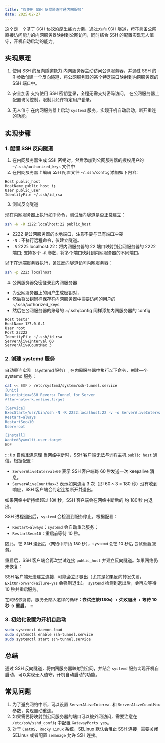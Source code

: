 ```yaml
---
title: "仅使用 SSH 反向隧道打通内网服务"
date: 2025-02-27
---
```


这个是一个基于 SSH 协议的原生能力方案，通过方向 SSH 隧道，将不具备公网直接访问能力的内网服务器映射到公网访问，同时结合 SSH 的配置实现无人值守，开机自动启动的能力。

## 实现原理

1. 使用 SSH 的反向隧道能力
   内网服务器主动访问公网服务器，并通过 SSH 的 -R 参数创建一个反向隧道，将公网服务器的某个特定端口映射到内网服务器的 SSH 端口中。

2. 安全加密
   支持使用 SSH 密钥登录，全程无需支持密码访问。
   在公网服务器上配置访问控制，限制只允许特定用户登录。

3. 无人值守
   在内网服务器上启动 `systemd` 服务，实现开机自动启动，断开重连的功能。

## 实现步骤

### 1. 配置 SSH 反向隧道

1. 在内网服务器生成 SSH 密钥对，然后添加到公网服务器的授权用户的 `~/.ssh/authorized_keys` 文件中
2. 在内网服务器上编辑 SSH 配置文件 `~/.ssh/config` 添加如下内容:

```shell
Host public_host
HostName public_host_ip
User public_user
IdentityFile ~/.ssh/id_rsa
```

3. 测试反向隧道

现在内网服务器上执行如下命令，测试反向隧道是否正常建立：

```bash
ssh -N -R 2222:localhost:22 public_host
```

- 2222 是公网服务器的本地端口，注意不要与已有端口冲突
- `-N`：不执行远程命令，仅建立隧道。
- `-R` 2222:localhost:22：将内网服务器的 22 端口映射到公网服务器的 2222 端口; 支持多个 `-R` 参数，将多个端口映射到内网服务器的不同端口。

以下在远端服务器执行，通过反向隧道访问内网服务器：

```bash
ssh -p 2222 localhost
```

4. 公网服务器免密登录到内网服务器

- 为公网服务器上的用户生成密钥对，
- 然后将公钥同样保存在内网服务器中需要访问的用户的~/.ssh/authorized_keys
- 然后在公网服务器的账号的 ~/.ssh/config 同样添加内网服务器的 config

```shell
Host testsr
HostName 127.0.0.1
User root
Port 22222
IdentityFile ~/.ssh/id_rsa
ServerAliveInterval 60
ServerAliveCountMax 3
```

### 2. 创建 systemd 服务

自动重连实现 （systemd 服务）, 在内网服务器中执行以下命令，创建一个 systemd 服务：

```bash
cat << EOF > /etc/systemd/system/ssh-tunnel.service
[Unit]
Description=SSH Reverse Tunnel for Server
After=network.online.target

[Service]
ExecStart=/usr/bin/ssh -N -R 2222:localhost:22 -v -o ServerAliveInterval=60 -o ServerAliveCountMax=3 -o ExitOnForwardFailure=yes public_host # 依赖 root 配置 .ssh/config
Restart=always
RestartSec=10
User=root

[Install]
WantedBy=multi-user.target
EOF
```

::: tip 自动重连原理
当网络中断时，SSH 客户端无法与远程主机 `public_host` 通信。根据配置：

- `ServerAliveInterval=60` 表示 SSH 客户端每 60 秒发送一次 keepalive 消息。
- `ServerAliveCountMax=3` 表示如果连续 3 次（即 60 × 3 = 180 秒）没有收到响应，SSH 客户端会判定连接断开并退出。

如果网络中断持续超过 180 秒，SSH 客户端会在网络中断后的 约 180 秒 内退出。

SSH 进程退出后，`systemd` 会检测到服务停止。根据配置：

- `Restart=always`：`systemd` 会自动重启服务；
- `RestartSec=10`：重启前等待 10 秒。

因此，在 SSH 退出后（网络中断约 180 秒），`systemd` 会在 10 秒后 尝试重启服务。

重启后，SSH 客户端会再次尝试连接 `public_host` 并建立反向隧道。如果网络仍未恢复：

SSH 客户端无法建立连接，可能会立即退出（尤其是如果反向转发失败，`ExitOnForwardFailure=yes` 会强制退出）。
`systemd` 检测到退出后，会再次等待 10 秒并重启服务。

在网络恢复前，服务会陷入这样的循环：**尝试连接(180s) → 失败退出 → 等待 10 秒 → 重启**。
:::

### 3. 初始化设置为开机自启动

```bash
sudo systemctl daemon-load
sudo systemctl enable ssh-tunnel.service
sudo systemctl start ssh-tunnel.service
```

## 总结

通过 SSH 反向隧道，将内网服务器映射到公网，并结合 `systemd` 服务实现开机自启动，可以实现无人值守，开机自动启动的功能。

## 常见问题

1. 为了避免网络中断，可以设置 `ServerAliveInterval` 和 `ServerAliveCountMax` 参数，实现自动重连。
2. 如果需要将映射到公网服务器的端口可以被外网访问，需要注意在 `/etc/ssh/sshd_config` 中配置 `GatewayPorts yes`。
3. 对于 `CentOS`、`Rocky Linux` 系统，SELinux 默认会阻止 SSH 连接，需要关闭 SELinux 或者配置 `semanage` 允许 SSH 连接。
